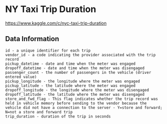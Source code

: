 # NY Taxi Trip Duration

https://www.kaggle.com/c/nyc-taxi-trip-duration

## Data Information


    id - a unique identifier for each trip
    vendor_id - a code indicating the provider associated with the trip record
    pickup_datetime - date and time when the meter was engaged
    dropoff_datetime - date and time when the meter was disengaged
    passenger_count - the number of passengers in the vehicle (driver entered value)
    pickup_longitude - the longitude where the meter was engaged
    pickup_latitude - the latitude where the meter was engaged
    dropoff_longitude - the longitude where the meter was disengaged
    dropoff_latitude - the latitude where the meter was disengaged
    store_and_fwd_flag - This flag indicates whether the trip record was held in vehicle memory before sending to the vendor because the vehicle did not have a connection to the server - Y=store and forward; N=not a store and forward trip
    trip_duration - duration of the trip in seconds





























   
